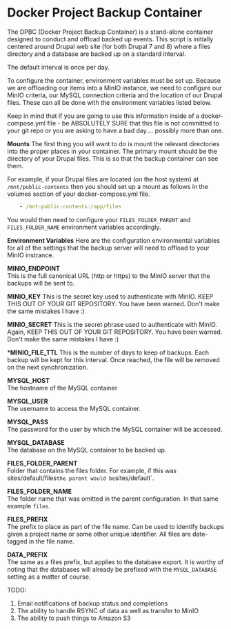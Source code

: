 # Docker Project Backup Container

The DPBC (Docker Project Backup Container) is a stand-alone container designed to conduct and offload backed up events. This script is initially centered around Drupal web site (for both Drupal 7 and 8) where a files directory and a database are backed up on a standard interval. 

The default interval is once per day.

To configure the container, environment variables must be set up. Because we are offloading our items into a MinIO instance, we need to configure our MinIO criteria, our MySQL connection criteria and the location of our Drupal files. These can all be done with the environment variables listed below.

Keep in mind that if you are going to use this information inside of a docker-compose.yml file - be ABSOLUTELY SURE that this file is not committed to your git repo or you are asking to have a bad day.... possibly more than one.

**Mounts**
The first thing you will want to do is mount the relevant directories into the proper places in your container. The primary mount should be the directory of your Drupal files. This is so that the backup container can see them.

For example, if your Drupal files are located (on the host system) at `/mnt/public-contents` then you should set up a mount as follows in the volumes section of your docker-compose.yml file.

```yaml
    - /mnt-public-contents:/app/files
```

You would then need to configure your `FILES_FOLDER_PARENT` and `FILES_FOLDER_NAME` environment variables accordingly.

**Environment Variables**
Here are the configuration environmental variables for all of the settings that the backup server will need to offload to your MinIO instrance.

**MINIO_ENDPOINT**  
This is the full canonical URL (http or https) to the MinIO server that the backups will be sent to.

**MINIO_KEY**
This is the secret key used to authenticate with MinIO. KEEP THIS OUT OF YOUR GIT REPOSITORY. You have been warned. Don't make the same mistakes I have :)

**MINIO_SECRET**
This is the secret phrase used to authenticate with MinIO. Again, KEEP THIS OUT OF YOUR GIT REPOSITORY. You have been warned. Don't make the same mistakes I have :)

***MINIO_FILE_TTL**
This is the number of days to keep of backups. Each backup will be kept for this interval. Once reached, the file will be removed on the next synchronization.

**MYSQL_HOST**  
The hostname of the MySQL container

**MYSQL_USER**  
The username to access the MySQL container.

**MYSQL_PASS**  
The password for the user by which the MySQL container will be accessed.

**MYSQL_DATABASE**  
The database on the MySQL container to be backed up.

**FILES_FOLDER_PARENT**  
Folder that contains the files folder. For example, if this was sites/default/files` the parent would be `sites/default`.

**FILES_FOLDER_NAME**  
The folder name that was omitted in the parent configuration. In that same example `files`.

**FILES_PREFIX**  
The prefix to place as part of the file name. Can be used to identify backups given a project name or some other unique identifier. All files are date-tagged in the file name.

**DATA_PREFIX**  
The same as a files prefix, but applies to the database export. It is worthy of noting that the databases will already be prefixed with the `MYSQL_DATABASE` setting as a matter of course.

TODO:

1. Email notifications of backup status and completions
2. The ability to handle RSYNC of data as well as transfer to MinIO
3. The ability to push things to Amazon S3
